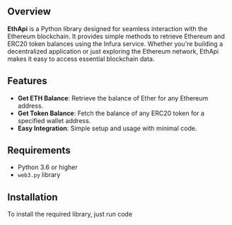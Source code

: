 
## Overview

**EthApi** is a Python library designed for seamless interaction with the Ethereum blockchain. It provides simple methods to retrieve Ethereum and ERC20 token balances using the Infura service. Whether you're building a decentralized application or just exploring the Ethereum network, EthApi makes it easy to access essential blockchain data.

## Features

- **Get ETH Balance**: Retrieve the balance of Ether for any Ethereum address.
- **Get Token Balance**: Fetch the balance of any ERC20 token for a specified wallet address.
- **Easy Integration**: Simple setup and usage with minimal code.

## Requirements

- Python 3.6 or higher
- `web3.py` library

## Installation

To install the required library, just run code



